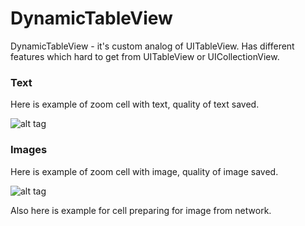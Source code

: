 # DynamicTableView
DynamicTableView - it's custom analog of UITableView. Has different features which hard to get from UITableView or UICollectionView.

### Text
Here is example of zoom cell with text, quality of text saved.

![alt tag](https://github.com/alex-ost/DynamicTableView/blob/master/Example/MiscData/text.gif)

### Images
Here is example of zoom cell with image, quality of image saved.

![alt tag](https://github.com/alex-ost/DynamicTableView/blob/master/Example/MiscData/Images.gif)

Also here is example for cell preparing for image from network.
